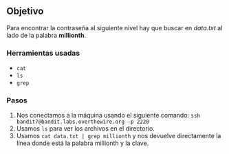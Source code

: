 ## Objetivo

Para encontrar la contraseña al siguiente nivel hay que buscar en _data.txt_ al lado de la palabra **millionth**.

### Herramientas usadas

- `cat`
- `ls`
- `grep`

### Pasos 

1. Nos conectamos a la máquina usando el siguiente comando: `ssh bandit7@bandit.labs.overthewire.org -p 2220`
2. Usamos `ls` para ver los archivos en el directorio.
3. Usamos `cat data.txt | grep millionth` y nos devuelve directamente la línea donde está la palabra millionth y la clave.
